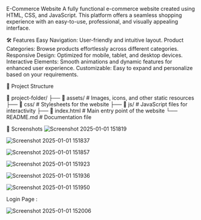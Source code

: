 E-Commerce Website
A fully functional e-commerce website created using HTML, CSS, and JavaScript. This platform offers a seamless shopping experience with an easy-to-use, professional, and visually appealing interface.

🛠 Features
Easy Navigation: User-friendly and intuitive layout.
Product Categories: Browse products effortlessly across different categories.
Responsive Design: Optimized for mobile, tablet, and desktop devices.
Interactive Elements: Smooth animations and dynamic features for enhanced user experience.
Customizable: Easy to expand and personalize based on your requirements.

📂 Project Structure

📁 project-folder/
├── 📁 assets/           # Images, icons, and other static resources
├── 📁 css/              # Stylesheets for the website
├── 📁 js/               # JavaScript files for interactivity
├── 📄 index.html        # Main entry point of the website
└── README.md            # Documentation file

📸 Screenshots
![Screenshot 2025-01-01 151819](https://github.com/user-attachments/assets/f1526fa1-2109-4f71-b3c6-9c5611870d33)

![Screenshot 2025-01-01 151837](https://github.com/user-attachments/assets/bc22326d-1b34-4eaa-9ba9-e0b644765e43)

![Screenshot 2025-01-01 151857](https://github.com/user-attachments/assets/7d90f78b-f619-4108-9f44-5d6fb903726a)


![Screenshot 2025-01-01 151923](https://github.com/user-attachments/assets/9b08bc43-ce8d-43b1-8964-7f586fd32ec2)


![Screenshot 2025-01-01 151936](https://github.com/user-attachments/assets/da6b8f1f-2027-4b69-b4d1-a957570ba831)


![Screenshot 2025-01-01 151950](https://github.com/user-attachments/assets/d90c462d-f77a-4c33-8a33-b5ed5a9cf8de)

Login Page :


![Screenshot 2025-01-01 152006](https://github.com/user-attachments/assets/be0bb524-c979-42e8-b2b5-17f153478262)
